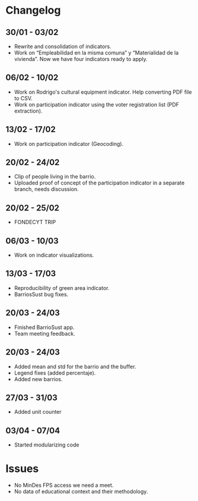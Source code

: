 # Changelog

## 30/01 - 03/02

- Rewrite and consolidation of indicators. 
- Work on “Empleabilidad en la misma comuna” y “Materialidad de la vivienda”. Now we have four indicators ready to apply.

## 06/02 - 10/02

- Work on Rodrigo's cultural equipment indicator. Help converting PDF file to CSV.
- Work on participation indicator using the voter registration list (PDF extraction).

## 13/02 - 17/02

- Work on participation indicator (Geocoding).

## 20/02 - 24/02

- Clip of people living in the barrio.
- Uploaded proof of concept of the participation indicator in a separate branch, needs discussion.

## 20/02 - 25/02

- FONDECYT TRIP

## 06/03 - 10/03

- Work on indicator visualizations.

## 13/03 - 17/03

- Reproducibility of green area indicator.
- BarriosSust bug fixes.

## 20/03 - 24/03

- Finished BarrioSust app.
- Team meeting feedback.

## 20/03 - 24/03

- Added mean and std for the barrio and the buffer.
- Legend fixes (added percentaje).
- Added new barrios.

## 27/03 - 31/03

- Added unit counter

## 03/04 - 07/04

- Started modularizing code

# Issues

- No MinDes FPS access we need a meet. 
- No data of educational context and their methodology.
